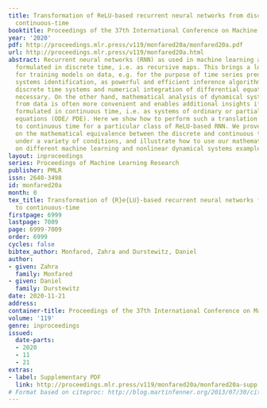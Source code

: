 ```yaml
---
title: Transformation of ReLU-based recurrent neural networks from discrete-time to
  continuous-time
booktitle: Proceedings of the 37th International Conference on Machine Learning
year: '2020'
pdf: http://proceedings.mlr.press/v119/monfared20a/monfared20a.pdf
url: http://proceedings.mlr.press/v119/monfared20a.html
abstract: Recurrent neural networks (RNN) as used in machine learning are commonly
  formulated in discrete time, i.e. as recursive maps. This brings a lot of advantages
  for training models on data, e.g. for the purpose of time series prediction or dynamical
  systems identification, as powerful and efficient inference algorithms exist for
  discrete time systems and numerical integration of differential equations is not
  necessary. On the other hand, mathematical analysis of dynamical systems inferred
  from data is often more convenient and enables additional insights if these are
  formulated in continuous time, i.e. as systems of ordinary or partial differential
  equations (ODE/ PDE). Here we show how to perform such a translation from discrete
  to continuous time for a particular class of ReLU-based RNN. We prove three theorems
  on the mathematical equivalence between the discrete and continuous time formulations
  under a variety of conditions, and illustrate how to use our mathematical results
  on different machine learning and nonlinear dynamical systems examples.
layout: inproceedings
series: Proceedings of Machine Learning Research
publisher: PMLR
issn: 2640-3498
id: monfared20a
month: 0
tex_title: Transformation of {R}e{LU}-based recurrent neural networks from discrete-time
  to continuous-time
firstpage: 6999
lastpage: 7009
page: 6999-7009
order: 6999
cycles: false
bibtex_author: Monfared, Zahra and Durstewitz, Daniel
author:
- given: Zahra
  family: Monfared
- given: Daniel
  family: Durstewitz
date: 2020-11-21
address: 
container-title: Proceedings of the 37th International Conference on Machine Learning
volume: '119'
genre: inproceedings
issued:
  date-parts:
  - 2020
  - 11
  - 21
extras:
- label: Supplementary PDF
  link: http://proceedings.mlr.press/v119/monfared20a/monfared20a-supp.pdf
# Format based on citeproc: http://blog.martinfenner.org/2013/07/30/citeproc-yaml-for-bibliographies/
---
```

